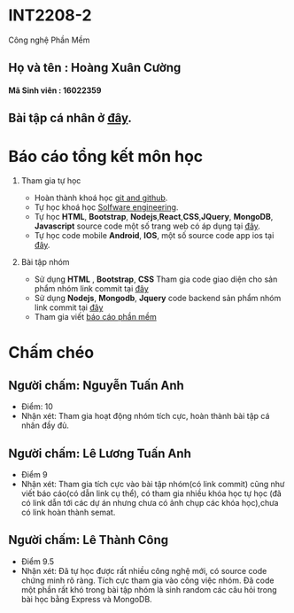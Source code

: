 # INT2208-2 
Công nghệ Phần Mềm

## Họ và tên :  Hoàng Xuân Cường
#### Mã Sinh viên : 16022359
## Bài tập cá nhân ở [đây](https://github.com/cuonghx2709/INT2208-2-2018/tree/master/HoangXuanCuong).

# Báo cáo tổng kết môn học 

1. Tham gia tự học
    - Hoàn thành khoá học [git and github](https://github.com/truonganhhoang/INT2208-2-2018/blob/master/HoangXuanCuong/Gitandgithub.png).
    - Tự học khoá học [Solfware engineering](https://github.com/cuonghx2709/INT2208-2-2018/tree/master/HoangXuanCuong/baitaptuan9-12).
    - Tự học **HTML**, **Bootstrap**, **Nodejs**,**React**,**CSS**,**JQuery**, **MongoDB**, **Javascript** source code một số trang web có áp dụng tại [đây](https://github.com/cuonghx2709/web).
    - Tự học code mobile **Android**, **IOS**, một số source code app ios tại [đây](https://github.com/cuonghx2709/iosapp).

2. Bài tập nhóm 
    - Sử dụng **HTML** , **Bootstrap**, **CSS** Tham gia code giao diện cho sản phẩm nhóm link commit tại [đây](https://github.com/ACD-Team/INT2208-2-2018/commit/266cff9bb31e668bab5b775a7f3adbf907cb6d73)
    - Sử dụng **Nodejs**, **Mongodb**, **Jquery** code backend sản phẩm nhóm link commit tại [đây](https://github.com/ACD-Team/INT2208-2-2018/commit/101ad7772a53c5ade7e48d2d0fce166f830e6f23)
    - Tham gia viết [báo cáo phần mềm](https://docs.google.com/document/d/1RiJf14wc3N9LAEjKUz3MNv5BDz8cdqna4BmkhVaZKJo/edit) 

# Chấm chéo

## Người chấm: Nguyễn Tuấn Anh
- Điểm: 10
- Nhận xét: Tham gia hoạt động nhóm tích cực, hoàn thành bài tập cá nhân đầy đủ.

## Người chấm: Lê Lương Tuấn Anh
- Điểm 9
- Nhận xét: Tham gia tích cực vào bài tập nhóm(có link commit) cũng như viết báo cáo(có dẫn link cụ thể), có tham gia nhiều khóa học tự học (đã có link dẫn tới các dự án nhưng chưa có ảnh chụp các khóa học),chưa có link hoàn thành semat.

## Người chấm: Lê Thành Công
- Điểm 9.5
- Nhận xét: Đã tự học được rất nhiều công nghệ mới, có source code chứng minh rõ ràng. Tích cực tham gia vào công việc nhóm. Đã code một phần rất khó trong bài tập nhóm là sinh random các câu hỏi trong bài học bằng Express và MongoDB.
